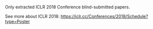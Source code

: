 Only extracted ICLR 2018 Conference blind-submitted papers.

See more about ICLR 2018: https://iclr.cc/Conferences/2018/Schedule?type=Poster
